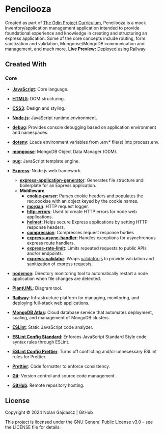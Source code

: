 # Pencilooza

Created as part of [The Odin Project Curriculum](https://www.theodinproject.com/lessons/nodejs-inventory-application), Pencilooza is a mock inventory/application management application intended to provide foundational experience and knowledge in creating and structuring an express application. Some of the core concepts include routing, form sanitization and validation, Mongoose/MongoDB communication and management, and much more.
**Live Preview:** [Deployed using Railway]()

## Created With

### Core

- [**JavaScript**](https://ecma-international.org/publications-and-standards/standards/): Core language.
- [**HTML5**](https://html.spec.whatwg.org/multipage/): DOM structuring.
- [**CSS3**](https://www.w3.org/Style/CSS/): Design and styling.

- [**Node.js**](https://nodejs.org/): JavaScript runtime environment.
- [**debug**](https://github.com/debug-js/debug/): Provides console debugging based on application environment and namespaces.
- [**dotenv**](https://github.com/motdotla/dotenv/): Loads environment variables from .env\* file(s) into process.env.
- [**mongoose**](https://mongoosejs.com/): MongoDB Object Data Manager (ODM).
- [**pug**](https://pugjs.org/): JavaScript template engine.

- [**Express**](https://expressjs.com/): Node.js web framework.

  - [**express-application-generator**](https://github.com/expressjs/generator#readme): Generates file structure and boilerplate for an Express application.
  - **Middleware**
    - [**cookie-parser**](https://github.com/expressjs/cookie-parser): Parses cookie headers and populates the req.cookise with an object keyed by the cookie names.
    - [**morgan**](https://github.com/expressjs/morgan): HTTP request logger.
    - [**http-errors**](https://github.com/jshttp/http-errors): Used to create HTTP errors for node web applications.
    - [**helmet**](https://helmetjs.github.io/): Helps secure Express applications by setting HTTP response headers.
    - [**compression**](https://github.com/expressjs/compression): Compresses request response bodies
    - [**express-async-handler**](https://github.com/Abazhenov/express-async-handler): Handles exceptions for asynchronous express route handlers.
    - [**express-rate-limit**](https://github.com/express-rate-limit/express-rate-limit): Limits repeated requests to public APIs and/or endpoints.
    - [**express-validator**](https://express-validator.github.io/docs/): Wraps [validator.js](https://github.com/validatorjs/validator.js) to provide validation and sanitization of express requests.

- [**nodemon**](https://nodemon.io/): Directory monitoring tool to automatically restart a node application when file changes are detected.
- [**PlantUML**](https://plantuml.com/): Diagram tool.

- [**Railway**](https://railway.app/): Infrastructure platform for managing, monitoring, and deploying full-stack web applications.

- [**MongoDB Atlas**](https://www.mongodb.com/): Cloud database service that automates deployment, scaling, and management of MongoDB clusters.

- [**ESLint**](https://eslint.org/): Static JavaScript code analyzer.
- [**ESLint Config Standard**](https://github.com/standard/eslint-config-standard): Enforces JavaScript Standard Style code syntax rules through ESLint.
- [**ESLint Config Prettier**](https://github.com/prettier/eslint-config-prettier): Turns off conflicting and/or unnecessary ESLint rules for Prettier.

- [**Prettier**](https://prettier.io/): Code formatter to enforce consistency.

- [**Git**](https://git-scm.com/): Version control and source code management.
- [**GitHub**](https://github.com/): Remote repository hosting.

## License

Copyright © 2024 Nolan Gajdascz | GitHub

This project is licensed under the GNU General Public License v3.0 - see the LICENSE file for details.
